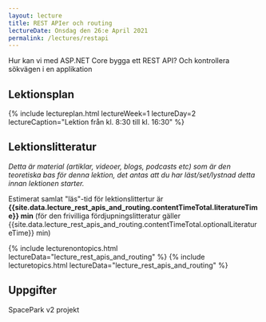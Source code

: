 ```yaml
---
layout: lecture
title: REST APIer och routing
lectureDate: Onsdag den 26:e April 2021
permalink: /lectures/restapi
---
```


Hur kan vi med ASP.NET Core bygga ett REST API? Och kontrollera sökvägen i en applikation

## Lektionsplan

{% include lectureplan.html lectureWeek=1 lectureDay=2 lectureCaption="Lektion från kl. 8:30 till kl. 16:30" %}

## Lektionslitteratur
*Detta är material (artiklar, videoer, blogs, podcasts etc) som är den teoretiska bas för denna lektion, det antas att du har läst/set/lystnad detta innan lektionen starter.*

Estimerat samlat "läs"-tid för lektionslittertur är **{{site.data.lecture_rest_apis_and_routing.contentTimeTotal.literatureTime}} min** (för den frivilliga fördjupningslitteratur gäller {{site.data.lecture_rest_apis_and_routing.contentTimeTotal.optionalLiteratureTime}} min)

{% include lecturenontopics.html lectureData="lecture_rest_apis_and_routing" %}
{% include lecturetopics.html lectureData="lecture_rest_apis_and_routing" %}

## Uppgifter

SpacePark v2 projekt